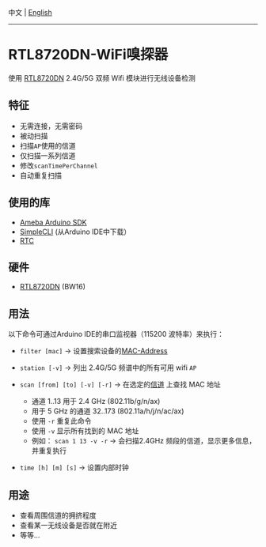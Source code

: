 中文 | [English](./README.md)

---

# RTL8720DN-WiFi嗅探器
使用 [RTL8720DN](https://www.amebaiot.com/en/amebad-bw16-arduino-getting-started) 2.4G/5G 双频 Wifi 模块进行无线设备检测

## 特征
* 无需连接，无需密码
* 被动扫描
* 扫描`AP`使用的信道
* 仅扫描一系列信道
* 修改`scanTimePerChannel`
* 自动重复扫描

## 使用的库
* [Ameba Arduino SDK](https://github.com/ambiot/ambd_arduino)
* [SimpleCLI](https://github.com/SpacehuhnTech/SimpleCLI) (从Arduino IDE中下载）
* [RTC](https://github.com/ambiot/ambd_arduino/blob/94b2bae9114552276e61581620aa5e3645e4de36/Arduino_package/hardware/libraries/RTC/examples/RTC/RTC.ino)

## 硬件
* [RTL8720DN](https://www.amebaiot.com/en/amebad-bw16-arduino-getting-started) (BW16)

## 用法
以下命令可通过Arduino IDE的串口监视器（115200 波特率）来执行：
* `filter [mac]` -> 设置搜索设备的[MAC-Address](https://kb.wisc.edu/helpdesk/page.php?id=79258)

* `station [-v]` -> 列出 2.4G/5G 频谱中的所有可用 wifi `AP`

* `scan [from] [to] [-v] [-r]` -> 在选定的[信道](https://en.wikipedia.org/wiki/List_of_WLAN_channels) 上查找 MAC 地址
  - 通道 1..13 用于 2.4 GHz (802.11b/g/n/ax)
  - 用于 5 GHz 的通道 32..173 (802.11a/h/j/n/ac/ax)
  - 使用 `-r` 重复此命令
  - 使用 `-v` 显示所有找到的 MAC 地址
  - 例如： `scan 1 13 -v -r` -> 会扫描2.4GHz 频段的信道，显示更多信息，并重复执行
  
* `time [h] [m] [s]` -> 设置内部时钟

## 用途
* 查看周围信道的拥挤程度
* 查看某一无线设备是否就在附近
* 等等...
